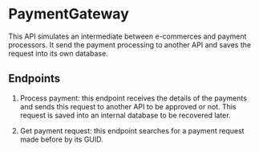 # PaymentGateway

This API simulates an intermediate between e-commerces and payment processors. It send the payment processing to another API and saves the request into its own database.

## Endpoints

1. Process payment: this endpoint receives the details of the payments and sends this request to another API to be approved or not. This request is saved into an internal database to be recovered later.

2. Get payment request: this endpoint searches for a payment request made before by its GUID.
